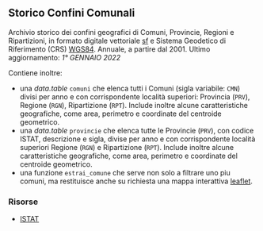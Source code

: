 ## Storico Confini Comunali

Archivio storico dei confini geografici di Comuni, Provincie, Regioni e Ripartizioni, in formato digitale vettoriale [sf](https://cran.r-project.org/package=sf) e Sistema Geodetico di Riferimento (CRS) [WGS84](https://epsg.io/4326). Annuale, a partire dal 2001. Ultimo aggiornamento: *1° GENNAIO 2022*

Contiene inoltre:
 - una *data.table* `comuni` che elenca tutti i Comuni (sigla variabile: `CMN`) divisi per anno e con corrispondente località superiori: Provincia (`PRV`), Regione (`RGN`), Ripartizione (`RPT`). Include inoltre alcune caratteristiche geografiche, come area, perimetro e coordinate del centroide geometrico.
 - una *data.table* `provincie` che elenca tutte le Provincie (`PRV`), con codice ISTAT, descrizione e sigla, divise per anno e con corrispondente località superiori Regione (`RGN`) e Ripartizione (`RPT`). Include inoltre alcune caratteristiche geografiche, come area, perimetro e coordinate del centroide geometrico.
 - una funzione `estrai_comune` che serve non solo a filtrare uno piu comuni, ma restituisce anche su richiesta una mappa interattiva [leaflet](https://leafletjs.com/).

### Risorse
- [ISTAT](https://www.istat.it/it/archivio/222527)

